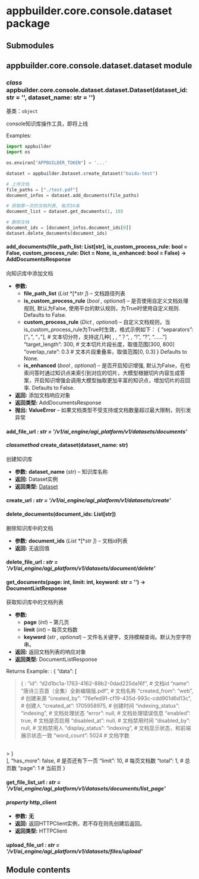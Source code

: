 # appbuilder.core.console.dataset package

## Submodules

## appbuilder.core.console.dataset.dataset module

### *class* appbuilder.core.console.dataset.dataset.Dataset(dataset_id: str = '', dataset_name: str = '')

基类：`object`

console知识库操作工具，即将上线

Examples:

```python
import appbuilder
import os

os.environ["APPBUILDER_TOKEN"] = '...'

dataset = appbuilder.Dataset.create_dataset("baidu-test")

# 上传文档
file_paths = ["./test.pdf"]
document_infos = dataset.add_documents(file_paths)

# 获取第一页的文档列表, 每页10条
document_list = dataset.get_documents(1, 10)

# 删除文档
document_ids = [document_infos.document_ids[0]]
dataset.delete_documents(document_ids)
```

#### add_documents(file_path_list: List[str], is_custom_process_rule: bool = False, custom_process_rule: Dict = None, is_enhanced: bool = False) → AddDocumentsResponse

向知识库中添加文档

* **参数:**
  * **file_path_list** (*List* *[**str* *]*) – 文档路径列表
  * **is_custom_process_rule** (*bool* *,* *optional*) – 是否使用自定义文档处理规则, 默认为False, 使用平台的默认规则，为True时使用自定义规则. Defaults to False.
  * **custom_process_rule** (*Dict* *,* *optional*) – 自定义文档规则，当is_custom_process_rule为True时生效，格式示例如下：
    {
    “separators”: [”。”, “，”],    # 文本切分符，支持这几种[ , , “？”, , “!”, “?”, “……”]
    “target_length”: 300,         # 文本切片片段长度，取值范围[300, 800]
    “overlap_rate”: 0.3           # 文本片段重叠率，取值范围[0, 0.3]
    }
    Defaults to None.
  * **is_enhanced** (*bool* *,* *optional*) – 是否开启知识增强, 默认为False，在检索问答时通过知识点来索引到对应的切片，大模型根据切片内容生成答案，开启知识增强会调用大模型抽取更加丰富的知识点，增加切片的召回率. Defaults to False.
* **返回:**
  添加文档响应对象
* **返回类型:**
  AddDocumentsResponse
* **抛出:**
  **ValueError** – 如果文档类型不受支持或文档数量超过最大限制，则引发异常

#### add_file_url *: str* *= '/v1/ai_engine/agi_platform/v1/datasets/documents'*

#### *classmethod* create_dataset(dataset_name: str)

创建知识库

* **参数:**
  **dataset_name** (*str*) – 知识库名称
* **返回:**
  Dataset实例
* **返回类型:**
  [Dataset](#appbuilder.core.console.dataset.dataset.Dataset)

#### create_url *: str* *= '/v1/ai_engine/agi_platform/v1/datasets/create'*

#### delete_documents(document_ids: List[str])

删除知识库中的文档

* **参数:**
  **document_ids** (*List* *[**str* *]*) – 文档id列表
* **返回:**
  无返回值

#### delete_file_url *: str* *= '/v1/ai_engine/agi_platform/v1/datasets/document/delete'*

#### get_documents(page: int, limit: int, keyword: str = '') → DocumentListResponse

获取知识库中的文档列表

* **参数:**
  * **page** (*int*) – 第几页
  * **limit** (*int*) – 每页文档数
  * **keyword** (*str* *,* *optional*) – 文件名关键字，支持模糊查询。默认为空字符串。
* **返回:**
  返回文档列表的响应对象
* **返回类型:**
  DocumentListResponse

Returns Example:
: {
  “data”: [
  <br/>
  > {
  > : “id”: “d2d1bc1a-1763-4162-88b2-0dad225da16f”, # 文档id
  >   “name”: “唐诗三百首（全集）全新编辑版.pdf”, # 文档名称
  >   “created_from”: “web”, # 创建来源
  >   “created_by”: “76efed91-cf19-435d-993c-cdd901d6d13c”, # 创建人
  >   “created_at”: 1705958975, # 创建时间
  >   “indexing_status”: “indexing”, # 文档处理状态
  >   “error”: null, # 文档处理错误信息
  >   “enabled”: true, # 文档是否启用
  >   “disabled_at”: null, # 文档禁用时间
  >   “disabled_by”: null, # 文档禁用人
  >   “display_status”: “indexing”, # 文档显示状态，和前端展示状态一致
  >   “word_count”: 5024 # 文档字数
  <br/>
  > }
  <br/>
  ],
  “has_more”: false, # 是否还有下一页
  “limit”: 10, # 每页文档数
  “total”: 1, # 总页数
  “page”: 1 # 当前页
  }

#### get_file_list_url *: str* *= '/v1/ai_engine/agi_platform/v1/datasets/documents/list_page'*

#### *property* http_client

* **参数:**
  **无**
* **返回:**
  返回HTTPClient实例，若不存在则先创建后返回。
* **返回类型:**
  HTTPClient

#### upload_file_url *: str* *= '/v1/ai_engine/agi_platform/v1/datasets/files/upload'*

## Module contents
